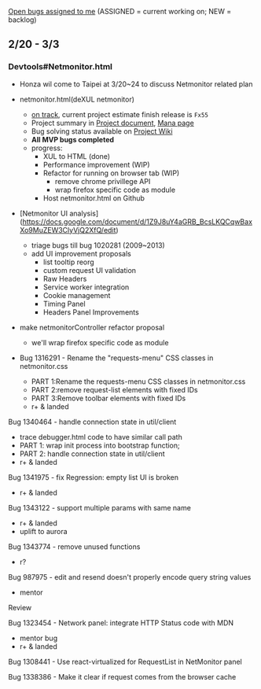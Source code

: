 [Open bugs assigned to me](https://bugzilla.mozilla.org/buglist.cgi?quicksearch=assignee%3Agasolin%40mozilla.com) (ASSIGNED = current working on; NEW = backlog)

## 2/20 - 3/3

### Devtools#Netmonitor.html

- Honza wil come to Taipei at 3/20~24 to discuss Netmonitor related plan 

- netmonitor.html(deXUL netmonitor)
  - [on track](https://wiki.mozilla.org/DevTools/Netmonitor/Archive), current project estimate finish release is `Fx55`
  - Project summary in [Project document], [Mana page]
  - Bug solving status available on [Project Wiki]
  - **All MVP bugs completed**
  - progress:
    - XUL to HTML (done) 
    - Performance improvement (WIP)
    - Refactor for running on browser tab (WIP)
      - remove chrome privillege API
      - wrap firefox specific code as module
    - Host netmonitor.html on Github

- [Netmonitor UI analysis] (https://docs.google.com/document/d/1Z9J8uY4aGRB_BcsLKQCqwBaxXo9MuZEW3ClyVjQ2XfQ/edit)
  - triage bugs till bug 1020281 (2009~2013)
  - add UI improvement proposals
    - list tooltip reorg
    - custom request UI validation
    - Raw Headers
    - Service worker integration
    - Cookie management
    - Timing Panel
    - Headers Panel Improvements

- make netmonitorController refactor proposal
  - we'll wrap firefox specific code as module

- Bug 1316291 - Rename the "requests-menu" CSS classes in netmonitor.css
  - PART 1:Rename the requests-menu CSS classes in netmonitor.css
  - PART 2:remove request-list elements with fixed IDs
  - PART 3:Remove toolbar elements with fixed IDs
  - r+ & landed

Bug 1340464 - handle connection state in util/client
 - trace debugger.html code to have similar call path
 - PART 1: wrap init process into bootstrap function;
 - PART 2: handle connection state in util/client
 - r+ & landed

Bug 1341975 - fix Regression: empty list UI is broken
 - r+ & landed

Bug 1343122 - support multiple params with same name
 - r+ & landed
 - uplift to aurora

Bug 1343774 - remove unused functions
 - r?

Bug 987975 - edit and resend doesn't properly encode query string values
 - mentor

Review

Bug 1323454 - Network panel: integrate HTTP Status code with MDN
  * mentor bug
  * r+ & landed

Bug 1308441 - Use react-virtualized for RequestList in NetMonitor panel

Bug 1338386 - Make it clear if request comes from the browser cache

[Project document]: https://docs.google.com/document/d/19lyV04YtfX9X5ev2rhFeIuQPaVApgl8qdFpe4Rw4Np4/edit
[Mana page]: https://mana.mozilla.org/wiki/display/PM/Netmonitor+Project+Update
[Project Wiki]:  https://wiki.mozilla.org/DevTools/Netmonitor

